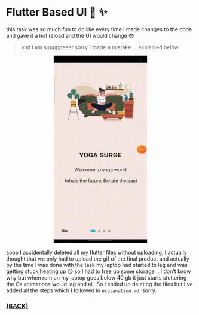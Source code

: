 # Flutter Based UI 📱 ✨

this task was so much fun to do like every time I made changes to the code and gave it a hot reload and the UI would change 😳
> and I am suppppeeer sorry I made a mistake ....explained below

<p align="center"><img src="./task-6.gif" alt="sample-ui" width="250" height="500"/></a></p>

sooo I accidentally deleted all my flutter files without uploading, I actually thought that we only had to upload the gif of the final product and actually by the time I was done with the task my laptop had started to lag and was getting stuck,heating up 😥 so I had to free up some storage ...I don't know why but when rom on my laptop goes below 40 gb it just starts stuttering the Os animations would lag and all. So I ended up deleting the files but I've added all the steps which I followed in `explanation.md`. sorry.

### [(BACK)](https://github.com/PranavKrishnan007/amfoss-tasks)
